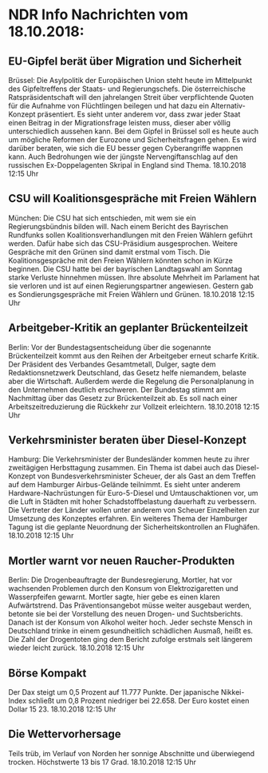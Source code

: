 # NDR Info Nachrichten vom 18.10.2018:


## EU-Gipfel berät über Migration und Sicherheit
Brüssel: Die Asylpolitik der Europäischen Union steht heute im Mittelpunkt des Gipfeltreffens der Staats- und Regierungschefs. Die österreichische Ratspräsidentschaft will den jahrelangen Streit über verpflichtende Quoten für die Aufnahme von Flüchtlingen beilegen und hat dazu ein Alternativ-Konzept präsentiert. Es sieht unter anderem vor, dass zwar jeder Staat einen Beitrag in der Migrationsfrage leisten muss, dieser aber völlig unterschiedlich aussehen kann. Bei dem Gipfel in Brüssel soll es heute auch um mögliche Reformen der Eurozone und Sicherheitsfragen gehen. Es wird darüber beraten, wie sich die EU besser gegen Cyberangriffe wappnen kann. Auch Bedrohungen wie der jüngste Nervengiftanschlag auf den russischen Ex-Doppelagenten Skripal in England sind Thema. 18.10.2018 12:15 Uhr 

## CSU will Koalitionsgespräche mit Freien Wählern
München:	Die CSU hat sich entschieden, mit wem sie ein Regierungsbündnis bilden will. Nach einem Bericht des Bayrischen Rundfunks sollen Koalitionsverhandlungen mit den Freien Wählern geführt werden. Dafür habe sich das CSU-Präsidium ausgesprochen. Weitere Gespräche mit den Grünen sind damit erstmal vom Tisch. Die Koalitionsgespräche mit den Freien Wählern könnten schon in Kürze beginnen. Die CSU hatte bei der bayrischen Landtagswahl am Sonntag starke Verluste hinnehmen müssen. Ihre absolute Mehrheit im Parlament hat sie verloren und ist auf einen Regierungspartner angewiesen. Gestern gab es Sondierungsgespräche mit Freien Wählern und Grünen. 18.10.2018 12:15 Uhr 

## Arbeitgeber-Kritik an geplanter Brückenteilzeit
Berlin: Vor der Bundestagsentscheidung über die sogenannte Brückenteilzeit kommt aus den Reihen der Arbeitgeber erneut scharfe Kritik. Der Präsident des Verbandes Gesamtmetall, Dulger, sagte dem Redaktionsnetzwerk Deutschland, das Gesetz helfe niemandem, belaste aber die Wirtschaft. Außerdem werde die Regelung die Personalplanung in den Unternehmen deutlich erschweren. Der Bundestag stimmt am Nachmittag über das Gesetz zur Brückenteilzeit ab. Es soll nach einer Arbeitszeitreduzierung die Rückkehr zur Vollzeit erleichtern. 18.10.2018 12:15 Uhr 

## Verkehrsminister beraten über Diesel-Konzept
Hamburg: 	Die Verkehrsminister der Bundesländer kommen heute zu ihrer zweitägigen Herbsttagung zusammen. Ein Thema ist dabei auch das Diesel-Konzept von Bundesverkehrsminister Scheuer, der als Gast an dem Treffen auf dem Hamburger Airbus-Gelände teilnimmt. Es sieht unter anderem Hardware-Nachrüstungen für Euro-5-Diesel und Umtauschaktionen vor, um die Luft in Städten mit hoher Schadstoffbelastung dauerhaft zu verbessern. Die Vertreter der Länder wollen unter anderem von Scheuer Einzelheiten zur Umsetzung des Konzeptes erfahren. Ein weiteres Thema der Hamburger Tagung ist die geplante Neuordnung der Sicherheitskontrollen an Flughäfen. 18.10.2018 12:15 Uhr 

## Mortler warnt vor neuen Raucher-Produkten
Berlin: 	Die Drogenbeauftragte der Bundesregierung, Mortler, hat vor wachsenden Problemen durch den Konsum von Elektrozigaretten und Wasserpfeifen gewarnt. Mortler sagte, hier gebe es einen klaren Aufwärtstrend. Das Präventionsangebot müsse weiter ausgebaut werden, betonte sie bei der Vorstellung des neuen Drogen- und Suchtsberichts. Danach ist der Konsum von Alkohol weiter hoch. Jeder sechste Mensch in Deutschland trinke in einem gesundheitlich schädlichen Ausmaß, heißt es. Die Zahl der Drogentoten ging dem Bericht zufolge erstmals seit längerem wieder leicht zurück. 18.10.2018 12:15 Uhr 

## Börse Kompakt
Der Dax steigt um 0,5 Prozent auf 11.777 Punkte. Der japanische Nikkei-Index schließt um 0,8 Prozent  niedriger bei 22.658. Der Euro kostet einen Dollar 15 23. 18.10.2018 12:15 Uhr 

## Die Wettervorhersage
Teils trüb, im Verlauf von Norden her sonnige Abschnitte und überwiegend trocken. Höchstwerte 13 bis 17 Grad. 18.10.2018 12:15 Uhr 
